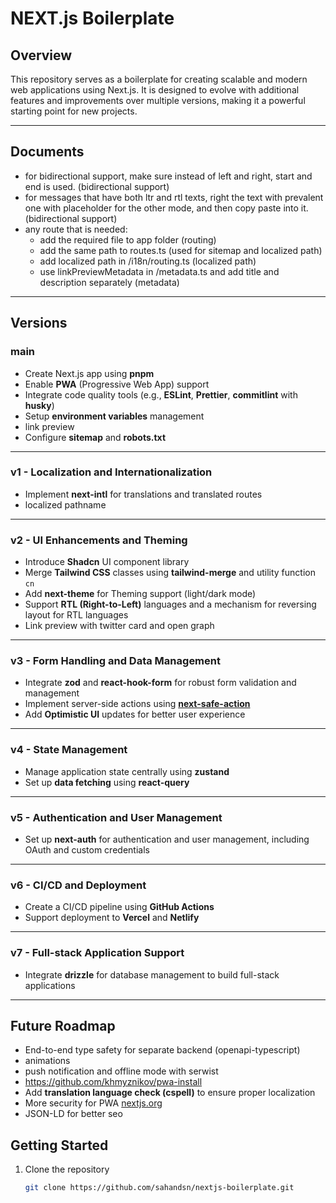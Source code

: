 # NEXT.js Boilerplate

## Overview

This repository serves as a boilerplate for creating scalable and modern web applications using Next.js. It is designed to evolve with additional features and improvements over multiple versions, making it a powerful starting point for new projects.

---

## Documents

- for bidirectional support, make sure instead of left and right, start and end is used. (bidirectional support)
- for messages that have both ltr and rtl texts, right the text with prevalent one with placeholder for the other mode, and then copy paste into it. (bidirectional support)
- any route that is needed:
  - add the required file to app folder (routing)
  - add the same path to routes.ts (used for sitemap and localized path)
  - add localized path in /i18n/routing.ts (localized path)
  - use linkPreviewMetadata in /metadata.ts and add title and description separately (metadata)

---

## Versions

### main

- Create Next.js app using **pnpm**
- Enable **PWA** (Progressive Web App) support
- Integrate code quality tools (e.g., **ESLint**, **Prettier**, **commitlint** with **husky**)
- Setup **environment variables** management
- link preview
- Configure **sitemap** and **robots.txt**

---

### v1 - Localization and Internationalization

- Implement **next-intl** for translations and translated routes
- localized pathname

---

### v2 - UI Enhancements and Theming

- Introduce **Shadcn** UI component library
- Merge **Tailwind CSS** classes using **tailwind-merge** and utility function `cn`
- Add **next-theme** for Theming support (light/dark mode)
- Support **RTL (Right-to-Left)** languages and a mechanism for reversing layout for RTL languages
- Link preview with twitter card and open graph

---

### v3 - Form Handling and Data Management

- Integrate **zod** and **react-hook-form** for robust form validation and management
- Implement server-side actions using [**next-safe-action**](https://next-safe-action.dev/)
- Add **Optimistic UI** updates for better user experience

---

### v4 - State Management

- Manage application state centrally using **zustand**
- Set up **data fetching** using **react-query**

---

### v5 - Authentication and User Management

- Set up **next-auth** for authentication and user management, including OAuth and custom credentials

---

### v6 - CI/CD and Deployment

- Create a CI/CD pipeline using **GitHub Actions**
- Support deployment to **Vercel** and **Netlify**

---

### v7 - Full-stack Application Support

- Integrate **drizzle** for database management to build full-stack applications

---

## Future Roadmap

- End-to-end type safety for separate backend (openapi-typescript)
- animations
- push notification and offline mode with serwist
- https://github.com/khmyznikov/pwa-install
- Add **translation language check (cspell)** to ensure proper localization
- More security for PWA [nextjs.org](https://nextjs.org/docs/app/building-your-application/configuring/progressive-web-apps#8-securing-your-application)
- JSON-LD for better seo

## Getting Started

1. Clone the repository
   ```bash
   git clone https://github.com/sahandsn/nextjs-boilerplate.git
   ```
